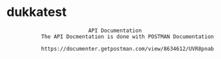 # dukkatest

                              API Documentation
               The API Docmentation is done with POSTMAN Documentation

               https://documenter.getpostman.com/view/8634612/UVR8pnab
